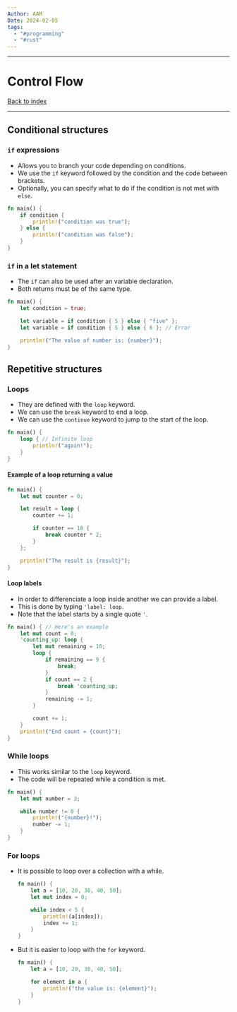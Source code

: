 ```yaml
---
Author: AAM
Date: 2024-02-05
tags:
  - "#programming"
  - "#rust"
---
```

---
# Control Flow

[Back to index](../RUST.md)

---
## Conditional structures

### `if` expressions
- Allows you to branch your code depending on conditions.
- We use the `if` keyword followed by the condition and the code between brackets.
- Optionally, you can specify what to do if the condition is not met with `else`.

```Rust
fn main() {
    if condition {
        println!("condition was true");
    } else {
        println!("condition was false");
    }
}
```

### `if` in a let statement
- The `if` can also be used after an variable declaration.
- Both returns must be of the same type.

```Rust
fn main() {
    let condition = true;

    let variable = if condition { 5 } else { "five" };
    let variable = if condition { 5 } else { 6 }; // Error

    println!("The value of number is: {number}");
}
```

## Repetitive structures

### Loops
- They are defined with the `loop` keyword.
- We can use the `break` keyword to end a loop.
- We can use the `continue` keyword to jump to the start of the loop.

```Rust
fn main() {
    loop { // Infinite loop
        println!("again!");
    }
}
```

#### Example of a loop returning a value
```Rust
fn main() {
    let mut counter = 0;

    let result = loop {
        counter += 1;

        if counter == 10 {
            break counter * 2;
        }
    };

    println!("The result is {result}");
}
```

#### Loop labels
- In order to differenciate a loop inside another we can provide a label.
- This is done by typing `'label: loop`.
- Note that the label starts by a single quote `'`.

```Rust
fn main() { // Here's an example
    let mut count = 0;
    'counting_up: loop {
        let mut remaining = 10;
        loop {
            if remaining == 9 {
                break;
            }
            if count == 2 {
                break 'counting_up;
            }
            remaining -= 1;
        }

        count += 1;
    }
    println!("End count = {count}");
}
```

### While loops
- This works similar to the `loop` keyword.
- The code will be repeated while a condition is met.

```Rust
fn main() {
    let mut number = 3;

    while number != 0 {
        println!("{number}!");
        number -= 1;
    }
}
```

### For loops
- It is possible to loop over a collection with a while.
    ```Rust
    fn main() {
        let a = [10, 20, 30, 40, 50];
        let mut index = 0;

        while index < 5 {
            println!(a[index]);
            index += 1;
        }
    }
    ```
- But it is easier to loop with the `for` keyword.

    ```Rust
    fn main() {
        let a = [10, 20, 30, 40, 50];

        for element in a {
            println!("the value is: {element}");
        }
    }
    ```
